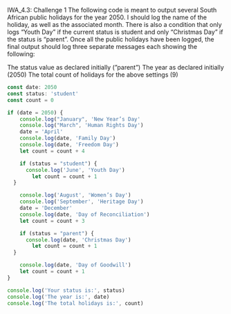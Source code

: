 IWA_4.3: Challenge 1
The following code is meant to output several South African public holidays for the year 2050. I should log the name of the holiday, as well as the associated month. There is also a condition that only logs “Youth Day” if the current status is student and only “Christmas Day” if the status is “parent”. Once all the public holidays have been logged, the final output should log three separate messages each showing the following:

The status value as declared initially (”parent”)
The year as declared initially (2050)
The total count of holidays for the above settings (9)
 
``` js
const date: 2050
const status: 'student'
const count = 0

if (date = 2050) {
	console.log("January", 'New Year’s Day'
	console.log("March", 'Human Rights Day')
	date = 'April'
	console.log(date, 'Family Day')
	console.log(date, 'Freedom Day')
	let count = count + 4

	if (status = "student") {
	  console.log('June', 'Youth Day')
		let count = count + 1
  }

	console.log('August', 'Women’s Day')
	console.log('September', 'Heritage Day')
	date = 'December'
	console.log(date, 'Day of Reconciliation')
	let count = count + 3

	if (status = "parent") {
	  console.log(date, 'Christmas Day')
		let count = count + 1
  }

	console.log(date, 'Day of Goodwill')
	let count = count + 1
}

console.log('Your status is:', status)
console.log('The year is:', date)
console.log('The total holidays is:', count)
```